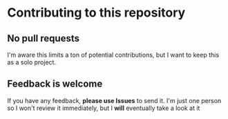 # Contributing to this repository

No pull requests
----------------
I'm aware this limits a ton of potential contributions, but I want to keep this as a solo project.

Feedback is welcome
-------------------
If you have any feedback, **please use Issues** to send it. I'm just one person so I won't review it immediately, but I **will** eventually take a look at it
